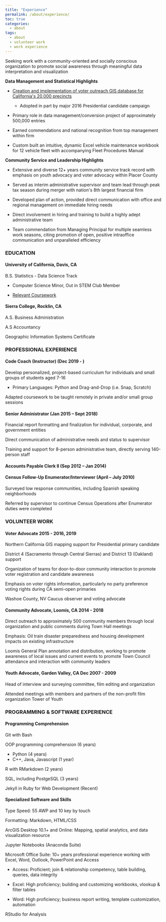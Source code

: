 ```yaml
---
title: "Experience"
permalink: /about/experience/
toc: true
categories: 
  - about
tags: 
  - about
  - volunteer work
  - work experience
---
```


Seeking work with a community-oriented and socially conscious organization to promote social awareness through meaningful data interpretation and visualization

**Data Management and Statistical Highlights**

-   [Creation and implementation of voter outreach GIS database for California's 20,000 precincts](https://jeslacourse.github.io/ccmproject/)
    

	-   Adopted in part by major 2016 Presidential candidate campaign
    

-   Primary role in data management/conversion project of approximately 500,000 entries
    

-   Earned commendations and national recognition from top management within firm
    

-   Custom built an intuitive, dynamic Excel vehicle maintenance workbook for 12 vehicle fleet with accompanying Fleet Procedures Manual
    

**Community Service and Leadership Highlights**

-   Extensive and diverse 12+ years community service track record with emphasis on youth advocacy and voter advocacy within Placer County
    
-   Served as interim administrative supervisor and team lead through peak tax season during merger with nation's 8th largest financial firm
    

-   Developed plan of action, provided direct communication with office and regional management on immediate hiring needs
    
-   Direct involvement in hiring and training to build a highly adept administrative team
    

-   Team commendation from Managing Principal for multiple seamless work seasons, citing promotion of open, positive intraoffice communication and unparalleled efficiency
    

### EDUCATION

#### University of California, Davis, CA

B.S. Statistics - Data Science Track    

-   Computer Science Minor, Out in STEM Club Member
    
-   [Relevant Coursework](/about/coursework/)
    

#### Sierra College, Rocklin, CA

A.S. Business Administration
    
A.S Accountancy
 
Geographic Information Systems Certificate 

### PROFESSIONAL EXPERIENCE

#### Code Coach (Instructor) (Dec 2019 - )

Develop personalized, project-based curriculum for individuals and small groups of students aged 7-16
- Primary Languages: Python and Drag-and-Drop (i.e. Snap, Scratch)  

Adapted coursework to be taught remotely in private and/or small group sessions

#### Senior Administrator (Jan 2015 – Sept 2018)

Financial report formatting and finalization for individual, corporate, and government entities
    
Direct communication of administrative needs and status to supervisor
    
Training and support for 8-person administrative team, directly serving 140-person staff
    

#### Accounts Payable Clerk II (Sep 2012 – Jan 2014)
  
#### Census Follow-Up Enumerator/Interviewer (April – July 2010)

Surveyed low response communities, including Spanish speaking neighborhoods  
    
Referred by supervisor to continue Census Operations after Enumerator duties were completed
    

### VOLUNTEER WORK

#### Voter Advocate 2015 - 2016, 2019

Northern California GIS mapping support for Presidential primary candidate
    
District 4 (Sacramento through Central Sierras) and District 13 (Oakland) support
    
Organization of teams for door-to-door community interaction to promote voter registration and candidate awareness
    
Emphasis on voter rights information, particularly no party preference voting rights during CA semi-open primaries    

Washoe County, NV Caucus observer and voting advocate
    

#### Community Advocate, Loomis, CA 2014 - 2018

Direct outreach to approximately 500 community members through local organization and public comments during Town Hall meetings
    
Emphasis: Oil train disaster preparedness and housing development impacts on existing infrastructure
    
Loomis General Plan annotation and distribution, working to promote awareness of local issues and current events to promote Town Council attendance and interaction with community leaders
    

#### Youth Advocate, Garden Valley, CA Dec 2007 - 2009

Head of interview and surveying committee, film editing and organization
    
Attended meetings with members and partners of the non-profit film organization Tower of Youth
    

### PROGRAMMING & SOFTWARE EXPERIENCE

#### Programming Comprehension
Git with Bash

OOP programming comprehension (6 years)
    
-   Python (4 years)
-   C++, Java, Javascript (1 year)

R with RMarkdown (2 years)
    
SQL, including PostgeSQL (3 years)

Jekyll in Ruby for Web Development (Recent)

#### Specialized Software and Skills
Type Speed: 55 AWP and 10 key by touch

Formatting: Markdown, HTML/CSS

ArcGIS Desktop 10.1+ and Online: Mapping, spatial analytics, and data visualization resource

Jupyter Notebooks (Anaconda Suite)

Microsoft Office Suite: 10+ years professional experience working with Excel, Word, Outlook, PowerPoint and Access

-   Access: Proficient; join & relationship competency, table building, queries, data integrity

-   Excel: High proficiency; building and customizing workbooks, vlookup & filter tables

-   Word: High proficiency; business report writing, template customization, automation
    
RStudio for Analysis

    



